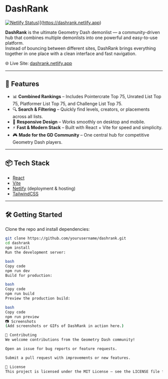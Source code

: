 # DashRank

[![Netlify Status](https://api.netlify.com/api/v1/badges/4e660452-4528-4b4d-a0ed-97ecec1d2f21/deploy-status)](https://app.netlify.com/projects/dashrank/deploys))](https://dashrank.netlify.app)

**DashRank** is the ultimate Geometry Dash demonlist — a community-driven hub that combines multiple demonlists into one powerful and easy-to-use platform.  
Instead of bouncing between different sites, DashRank brings everything together in one place with a clean interface and fast navigation.

🌐 Live Site: [dashrank.netlify.app](https://dashrank.netlify.app)

---

## 🚀 Features
- 📊 **Combined Rankings** – Includes Pointercrate Top 75, Unrated List Top 75, Platformer List Top 75, and Challenge List Top 75.  
- 🔍 **Search & Filtering** – Quickly find levels, creators, or placements across all lists.  
- 📱 **Responsive Design** – Works smoothly on desktop and mobile.  
- ⚡ **Fast & Modern Stack** – Built with React + Vite for speed and simplicity.  
- 🎮 **Made for the GD Community** – One central hub for competitive Geometry Dash players.  

---

## 📦 Tech Stack
- [React](https://react.dev/)
- [Vite](https://vitejs.dev/)
- [Netlify](https://www.netlify.com/) (deployment & hosting)
- [TailwindCSS](https://tailwindcss.com/)

---

## 🛠️ Getting Started

Clone the repo and install dependencies:

```bash
git clone https://github.com/yourusername/dashrank.git
cd dashrank
npm install
Run the development server:

bash
Copy code
npm run dev
Build for production:

bash
Copy code
npm run build
Preview the production build:

bash
Copy code
npm run preview
📷 Screenshots
(Add screenshots or GIFs of DashRank in action here.)

🤝 Contributing
We welcome contributions from the Geometry Dash community!

Open an issue for bug reports or feature requests.

Submit a pull request with improvements or new features.

📜 License
This project is licensed under the MIT License — see the LICENSE file for details.